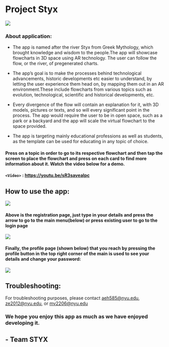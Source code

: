 # Project Styx
![](https://i.imgur.com/94FZrh7.jpg)

### About application:

- The app is named after the river Styx from Greek Mythology, which brought knowledge
and wisdom to the people.The app will showcase flowcharts in 3D space using AR
technology. The user can follow the flow, or the river, of pregenerated charts.

- The app’s goal is to make the processes behind technological advancements,
historic developments etc easier to understand, by letting the user experience them
head on, by mapping them out in an AR environment.These include flowcharts from
various topics such as evolution, technological, scientific and historical developments, etc.

- Every divergence of the flow will contain an explanation for it, with 3D models, pictures
or texts, and so will every significant point in the process. The app would require the
user to be in open space, such as a park or a backyard and the app will scale the virtual
flowchart to the space provided.

- The app is targeting mainly educational professions as well as students, as the template
can be used for educating in any topic of choice.

#### Press on a topic in order to go to its respective flowchart and then tap the screen to place the flowchart and press on each card to find more information about it. Watch the video below for a demo.
#### `<Video>` : <https://youtu.be/sR3savealpc>

## How to use the app:
![](https://i.imgur.com/FxawrzT.jpg)
#### Above is the registration page, just type in your details and press the arrow to go to the main menu(below) or press existing user to go to the login page
![](https://i.imgur.com/zzsUAVI.jpg)
#### Finally, the profile page (shown below) that you reach by pressing the profile button in the top right corner of the main  is used to see your details and change your password:
![](https://i.imgur.com/GPyrCsY.jpg)

## Troubleshooting:
For troubleshooting purposes, please contact aeh585@nyu.edu, ze2012@nyu.edu, or
mv2206@nyu.edu


### We hope you enjoy this app as much as we have enjoyed developing it. 
## - Team STYX


